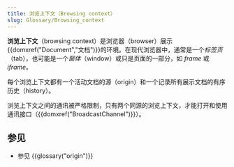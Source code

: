 ```yaml
---
title: 浏览上下文（Browsing context）
slug: Glossary/Browsing_context
---
```


**浏览上下文**（browsing context）是浏览器（browser）展示{{domxref("Document","文档")}}的环境。在现代浏览器中，通常是一个*标签页*（tab），也可能是一个*窗体*（window）或只是页面的一部分，如 *frame* 或 *iframe*。

每个浏览上下文都有一个活动文档的源（origin）和一个记录所有展示文档的有序历史（history）。

浏览上下文之间的通讯被严格限制，只有两个同源的浏览上下文，才能打开和使用通讯接口（{{domxref("BroadcastChannel")}}）。

## 参见

- 参见 {{glossary("origin")}}
